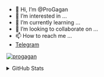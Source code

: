 - 👋 Hi, I’m @ProGagan
- 👀 I’m interested in ...
- 🌱 I’m currently learning ...
- 💞️ I’m looking to collaborate on ...
- 📫 How to reach me ...
- [Telegram](https://telegram.dog/expertinbotmaking)

<a href="https://github.com/progagan"><img src="https://komarev.com/ghpvc/?username=progagan&label=Profile%20views&color=0e75b6&style=flat" alt="progagan" /></a> </p>

<details>
  <summary>GitHub Stats</summary>
  <br/>


<!---
ProGagan/ProGagan is a ✨ special ✨ repository because its `README.md` (this file) appears on your GitHub profile.
You can click the Preview link to take a look at your changes.
--->
